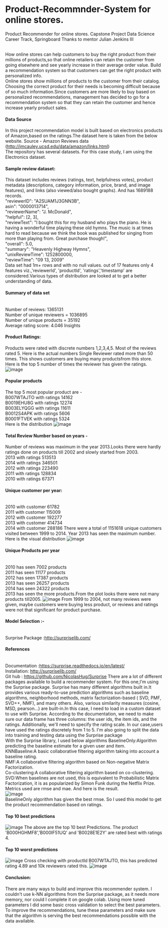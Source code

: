# Product-Recommnder-System for online stores.
Product Recommender for online stores.
Capstone Project
Data Science Career Track, Springboard
Thanks to mentor Julian Jenkins III

</br>How online stores can help customers to buy the right product from their millions of products,so that online retailers can retain the customer from going elsewhere and see yearly increase in their average order value. Build a recommendation system so that customers can get the right product with personalized info.
</br>Online stores show millions of products to the customer from their catalog. Choosing the correct product for their needs is becoming difficult because of so much information.Since customers are more likely to buy based on personalized recommendations, management has decided to go for a recommendation system so that they can retain the customer and hence increase yearly product sales.
#### Data Source
In this project recommendation model is built based on electronics products of Amazon,based on the ratings.The dataset here is taken from the below website.
Source - Amazon Reviews data (http://jmcauley.ucsd.edu/data/amazon/links.html) 
</br>The repository has several datasets. For this case study, I am using the Electronics dataset.
#### Sample review dataset:
This dataset includes reviews (ratings, text, helpfulness votes), product metadata (descriptions, category information, price, brand, and image features), and links (also
viewed/also bought graphs). And has 1689188 records.
</br>"reviewerID": "A2SUAM1J3GNN3B",
</br>asin": "0000013714",
</br>"reviewerName": "J. McDonald",
</br>"helpful": [2, 3],
</br>"reviewText": "I bought this for my husband who plays the piano. He is having a wonderful time playing these old hymns. The music is at times hard to read because we think the book was published for singing from more than playing from. Great purchase though!",
</br>"overall": 5.0,
</br>"summary": "Heavenly Highway Hymns",
</br>"unixReviewTime": 1252800000,
</br>"reviewTime": "09 13, 2009"
</br>Data set had 1m+ rows and with no null values. out of 17 features only 4 features viz.,'reviewerId', 'productId', 'ratings','timestamp' are considered.Various types of
distribution are looked at to get a better understanding of data.
#### Summary of data set
</br>Number of reviews: 1365131
</br>Number of unique reviewers = 1036895
</br>Number of unique products = 35192
</br>Average rating score: 4.046
Insights
#### Product Ratings:
Products were rated with discrete numbers 1,2,3,4,5. Most of the reviews rated 5. Here is the actual numbers Single Reviewer rated more than 50 times. This shows customers are buying many productsfrom this store. Here is the top 5 number of times the reviewer has given the ratings.
![image](https://user-images.githubusercontent.com/87315447/160265771-f5673acb-e2b8-49d8-b202-5f587b50c511.png)
#### Popular products
The top 5 most popular product are -
</br>B007WTAJTO with ratings 14162
</br>B0019EHU8G with ratings 12274
</br>B003ELYQGG with ratings 11611
</br>B0012S4APK with ratings 5606
</br>B0001FTVEK with ratings 5324
</br>Here is the distribution
![image](https://user-images.githubusercontent.com/87315447/160265792-2eb5906b-6d22-4fbc-b5a0-a9e9e2e9dea9.png)
#### Total Review Number based on years -
Number of reviews was maximum in the year 2013.Looks there were hardly ratings done on
products till 2002 and slowly started from 2003.
</br>2013 with ratings 513513
</br>2014 with ratings 346501
</br>2012 with ratings 223490
</br>2011 with ratings 128834
</br>2010 with ratings 67371
#### Unique customer per year:
</br>2010 with customer 61782
</br>2011 with customer 115009
</br>2012 with customer 192277
</br>2013 with customer 414734
</br>2014 with customer 288186
There were a total of 1151618 unique customers visited between 1999 to 2014. Year 2013 has seen the maximum number. Here is the visual distribution
![image](https://user-images.githubusercontent.com/87315447/160265827-8d8124d4-e4df-402f-98bd-037bc4feea37.png)
#### Unique Products per year
</br>2010 has seen 7002 products
</br>2011 has seen 11177 products
</br>2012 has seen 17387 products
</br>2013 has seen 26257 products
</br>2014 has seen 24322 products
</br>2013 has seen the more products.From the plot looks there were not many products till2005.
![image](https://user-images.githubusercontent.com/87315447/160265836-829ea8a5-a9f8-4195-88c2-584d0bc317c1.png)
From 1999 to 2004, not many reviews were given, maybe customers were buying less product, or reviews and ratings were not that significant for product purchase.
#### Model Selection :-
</br>Surprise Package :http://surpriselib.com/
#### References
</br>Documentation :https://surprise.readthedocs.io/en/latest/
</br>Installation: http://surpriselib.com/
</br> Git hub : https://github.com/NicolasHug/Surprise
There are a lot of different packages available to build a recommender system. For this one,I'm using the Surprise package. Surprise has many different algorithms built in.It provides various ready-to-use prediction algorithms such as baseline algorithms, neighborhood methods, matrix factorization-based ( SVD, PMF, SVD++, NMF), and many others. Also, various similarity measures (cosine, MSD, pearson…) are built-in.In this case, I need to load in a custom dataset to use with Surprise. According to the
documentation, we need to make sure our data frame has three columns: the user ids, the item ids, and the ratings. Additionally, we'll need to specify the rating scale. In our case,users have used the ratings discretely from 1 to 5. I'm also going to split the data into training and testing data using the Surprise package
</br>With the Surprise library, I used below algorithms BaselineOnly:Algorithm predicting the baseline estimate for a given user and item.
</br>KNNBaseline:A basic collaborative filtering algorithm taking into account a baseline rating.
</br>NMF:A collaborative filtering algorithm based on Non-negative Matrix Factorization.
</br>Co-clustering:A collaborative filtering algorithm based on co-clustering.
</br>SVD:When baselines are not used, this is equivalent to Probabilistic Matrix Factorization, it is as popularized by Simon Funk during the Netflix Prize.
</br>Metrics used are rmse and mae. And here is the result.
</br>![image](https://user-images.githubusercontent.com/87315447/160265912-5cce40b4-566c-42ed-b309-e9006715eca2.png)
</br>BaselineOnly algorithm has given the best rmse. So I used this model to get the product recommendation based on ratings.
#### Top 10 best predictions
![image](https://user-images.githubusercontent.com/87315447/160265923-afb036ff-2506-4e45-b42a-d1e8a1c66cc1.png)
The above are the top 10 best Predictions. The product 'B000HGHMF8','B000IF51UQ' and 'B0028E1E2Y' are rated best with ratings 4.
#### Top 10 worst predictions
![image](https://user-images.githubusercontent.com/87315447/160265929-ee44879e-c241-400c-ac83-7544e0fbd03e.png)
Cross checking with productId B007WTAJTO, this has predicted rating 4.89 and 10k reviewers rated this.
![image](https://user-images.githubusercontent.com/87315447/160265938-73dced20-df08-4023-8cce-9f5465de3dcb.png)
#### Conclusion:
There are many ways to build and improve this recommender system. I couldn't use k-NN algorithms from the Surprise package, as it needs more memory, nor could I complete it on google colab. Using more tuned parameters I did some basic cross validation to select the best parameters. To improve the recommendations, tune these parameters and make sure that the algorithm is serving the best recommendations possible with the data available.
